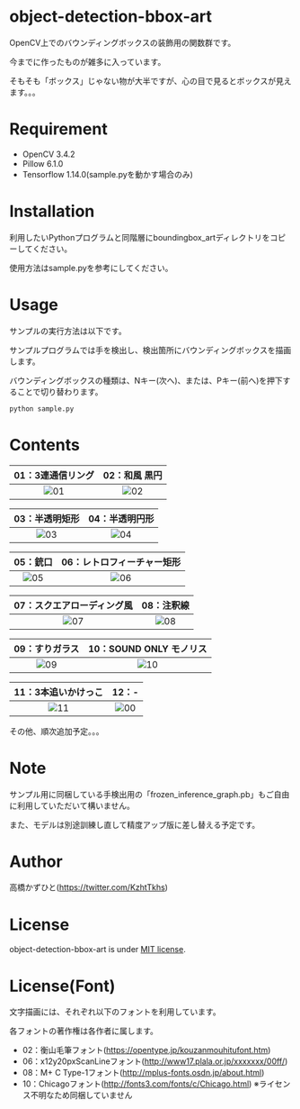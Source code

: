 # object-detection-bbox-art
OpenCV上でのバウンディングボックスの装飾用の関数群です。
 
今までに作ったものが雑多に入っています。

そもそも「ボックス」じゃない物が大半ですが、心の目で見るとボックスが見えます。。。

# Requirement
 
* OpenCV 3.4.2
* Pillow 6.1.0
* Tensorflow 1.14.0(sample.pyを動かす場合のみ)
 
# Installation
 
利用したいPythonプログラムと同階層にboundingbox_artディレクトリをコピーしてください。

使用方法はsample.pyを参考にしてください。

# Usage
 
サンプルの実行方法は以下です。

サンプルプログラムでは手を検出し、検出箇所にバウンディングボックスを描画します。

バウンディングボックスの種類は、Nキー(次へ)、または、Pキー(前へ)を押下することで切り替わります。
 
```bash
python sample.py
```

# Contents
|01：3連通信リング|02：和風 黒円|
:---:|:---:
|![01](https://user-images.githubusercontent.com/37477845/75368668-6ad0d180-5905-11ea-93c0-635ba29a2a05.gif)|![02](https://user-images.githubusercontent.com/37477845/75368708-77edc080-5905-11ea-9c11-f80373aa9ec2.gif)|

|03：半透明矩形|04：半透明円形|
:---:|:---:
|![03](https://user-images.githubusercontent.com/37477845/75368731-84721900-5905-11ea-9794-1921e867120c.gif)|![04](https://user-images.githubusercontent.com/37477845/75368740-86d47300-5905-11ea-98ad-ee367e4fbe3b.gif)|

|05：銃口|06：レトロフィーチャー矩形|
:---:|:---:
|![05](https://user-images.githubusercontent.com/37477845/75368749-8b009080-5905-11ea-97d3-8b857a18748e.gif)|![06](https://user-images.githubusercontent.com/37477845/75368756-8fc54480-5905-11ea-8dff-4f4f9437c76b.gif)|

|07：スクエアローディング風|08：注釈線|
:---:|:---:
|![07](https://user-images.githubusercontent.com/37477845/75368779-9653bc00-5905-11ea-889e-b5e5c7e5be76.gif)|![08](https://user-images.githubusercontent.com/37477845/75455153-7979c000-59bb-11ea-97e8-e10a781c6ff3.gif)|

|09：すりガラス|10：SOUND ONLY モノリス|
:---:|:---:
|![09](https://user-images.githubusercontent.com/37477845/75457241-a16b2280-59bf-11ea-890e-d78535bb0d15.gif)|![10](https://user-images.githubusercontent.com/37477845/75578386-19604800-5aa7-11ea-9506-d468e8273d4e.gif)|

|11：3本追いかけっこ|12：-|
:---:|:---:
|![11](https://user-images.githubusercontent.com/37477845/76773952-9d743880-67e6-11ea-8a69-0504017d6721.gif)|![00](https://user-images.githubusercontent.com/37477845/75458245-e479c580-59c0-11ea-9217-360160b4775e.gif)|


その他、順次追加予定。。。

# Note

サンプル用に同梱している手検出用の「frozen_inference_graph.pb」もご自由に利用していただいて構いません。

また、モデルは別途訓練し直して精度アップ版に差し替える予定です。

 
# Author
高橋かずひと(https://twitter.com/KzhtTkhs)
 
# License 
object-detection-bbox-art is under [MIT license](https://en.wikipedia.org/wiki/MIT_License).

# License(Font)
文字描画には、それぞれ以下のフォントを利用しています。

各フォントの著作権は各作者に属します。
* 02：衡山毛筆フォント(https://opentype.jp/kouzanmouhitufont.htm)
* 06：x12y20pxScanLineフォント(http://www17.plala.or.jp/xxxxxxx/00ff/)
* 08：M+ C Type-1フォント(http://mplus-fonts.osdn.jp/about.html)
* 10：Chicagoフォント(http://fonts3.com/fonts/c/Chicago.html) ※ライセンス不明なため同梱していません

